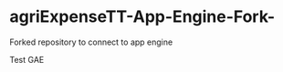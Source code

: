 agriExpenseTT-App-Engine-Fork-
==============================

Forked repository to connect to app engine

Test GAE